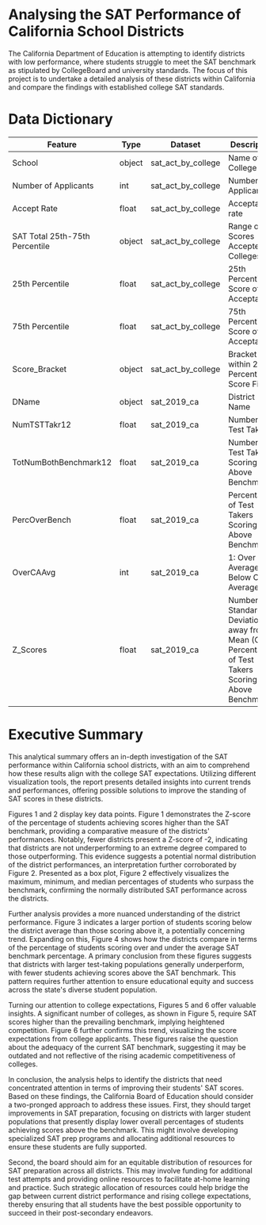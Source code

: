 # Analysing the SAT Performance of California School Districts


The California Department of Education is attempting to identify districts with low performance, where students struggle to meet the SAT benchmark as stipulated by CollegeBoard and university standards. The focus of this project is to undertake a detailed analysis of these districts within California and compare the findings with established college SAT standards.


# Data Dictionary


|Feature|Type|Dataset|Description|
|---|---|---|---|
|School|object|sat_act_by_college|Name of College|
|Number of Applicants|int|sat_act_by_college|Number of Applicants| 
|Accept Rate|float|sat_act_by_college|Acceptance rate| 
|SAT Total 25th-75th Percentile|object|sat_act_by_college|Range of Scores Accepted by Colleges| 
|25th Percentile|float|sat_act_by_college|25th Percentile Score of Acceptances| 
|75th Percentile|float|sat_act_by_college|75th Percentile Score of Acceptances| 
|Score_Bracket|object|sat_act_by_college|Bracket within 25th Percentile Score Fits in| 
|DName|object|sat_2019_ca|District Name|
|NumTSTTakr12|float|sat_2019_ca|Number of Test Takers| 
|TotNumBothBenchmark12|float|sat_2019_ca|Number of Test Takers Scoring Above Benchmark| 
|PercOverBench|float|sat_2019_ca|Percentage of Test Takers Scoring Above Benchmark| 
|OverCAAvg|int|sat_2019_ca|1: Over CA Average, 0: Below CA Average| 
|Z_Scores|float|sat_2019_ca|Number of Standard Deviation away from Mean (Over Percentage of Test Takers Scoring Above Benchmark|




# Executive Summary

This analytical summary offers an in-depth investigation of the SAT performance within California school districts, with an aim to comprehend how these results align with the college SAT expectations. Utilizing different visualization tools, the report presents detailed insights into current trends and performances, offering possible solutions to improve the standing of SAT scores in these districts.

Figures 1 and 2 display key data points. Figure 1 demonstrates the Z-score of the percentage of students achieving scores higher than the SAT benchmark, providing a comparative measure of the districts' performances. Notably, fewer districts present a Z-score of -2, indicating that districts are not underperforming to an extreme degree compared to those outperforming. This evidence suggests a potential normal distribution of the district performances, an interpretation further corroborated by Figure 2. Presented as a box plot, Figure 2 effectively visualizes the maximum, minimum, and median percentages of students who surpass the benchmark, confirming the normally distributed SAT performance across the districts.

Further analysis provides a more nuanced understanding of the district performance. Figure 3 indicates a larger portion of students scoring below the district average than those scoring above it, a potentially concerning trend. Expanding on this, Figure 4 shows how the districts compare in terms of the percentage of students scoring over and under the average SAT benchmark percentage. A primary conclusion from these figures suggests that districts with larger test-taking populations generally underperform, with fewer students achieving scores above the SAT benchmark. This pattern requires further attention to ensure educational equity and success across the state's diverse student population.

Turning our attention to college expectations, Figures 5 and 6 offer valuable insights. A significant number of colleges, as shown in Figure 5, require SAT scores higher than the prevailing benchmark, implying heightened competition. Figure 6 further confirms this trend, visualizing the score expectations from college applicants. These figures raise the question about the adequacy of the current SAT benchmark, suggesting it may be outdated and not reflective of the rising academic competitiveness of colleges.

In conclusion, the analysis helps to identify the districts that need concentrated attention in terms of improving their students' SAT scores. Based on these findings, the California Board of Education should consider a two-pronged approach to address these issues. First, they should target improvements in SAT preparation, focusing on districts with larger student populations that presently display lower overall percentages of students achieving scores above the benchmark. This might involve developing specialized SAT prep programs and allocating additional resources to ensure these students are fully supported.

Second, the board should aim for an equitable distribution of resources for SAT preparation across all districts. This may involve funding for additional test attempts and providing online resources to facilitate at-home learning and practice. Such strategic allocation of resources could help bridge the gap between current district performance and rising college expectations, thereby ensuring that all students have the best possible opportunity to succeed in their post-secondary endeavors.
